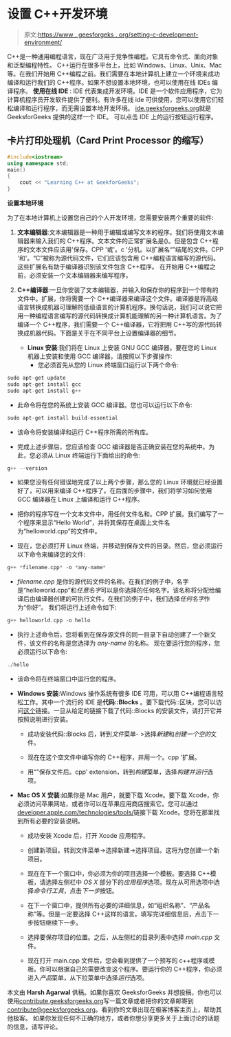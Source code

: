 # 设置 C++开发环境

> 原文:[https://www . geesforgeks . org/setting-c-development-environment/](https://www.geeksforgeeks.org/setting-c-development-environment/)

C++是一种通用编程语言，现在广泛用于竞争性编程。它具有命令式、面向对象和泛型编程特性。
C++运行在很多平台上，比如 Windows、Linux、Unix、Mac 等。在我们开始用 C++编程之前。我们需要在本地计算机上建立一个环境来成功编译和运行我们的 C++程序。如果不想设置本地环境，也可以使用在线 IDEs 编译程序。
**使用在线 IDE** : IDE 代表集成开发环境。IDE 是一个软件应用程序，它为计算机程序员开发软件提供了便利。有许多在线 ide 可供使用，您可以使用它们轻松编译和运行程序，而无需设置本地开发环境。
[ide.geeksforgeeks.org](https://ide.geeksforgeeks.org/)就是 GeeksforGeeks 提供的这样一个 IDE。
可以点击 IDE 上的运行按钮运行程序。

## 卡片打印处理机（Card Print Processor 的缩写）

```cpp
#include<iostream>
using namespace std;
main()
{
    cout << "Learning C++ at GeekforGeeks";
}
```

**设置本地环境**

为了在本地计算机上设置您自己的个人开发环境，您需要安装两个重要的软件:

1.  **文本编辑器**:文本编辑器是一种用于编辑或编写文本的程序。我们将使用文本编辑器来输入我们的 C++程序。文本文件的正常扩展名是()。但是包含 C++程序的文本文件应该用'保存。CPP '或'。c '分机。以扩展名“”结尾的文件。CPP '和'。“C”被称为源代码文件，它们应该包含用 C++编程语言编写的源代码。这些扩展名有助于编译器识别该文件包含 C++程序。
    在开始用 C++编程之前，必须安装一个文本编辑器来编写程序。

2.  **C++编译器**:一旦你安装了文本编辑器，并输入和保存你的程序到一个带有的文件中。扩展，你将需要一个 C++编译器来编译这个文件。编译器是将高级语言转换成机器可理解的低级语言的计算机程序。换句话说，我们可以说它把用一种编程语言编写的源代码转换成计算机能理解的另一种计算机语言。为了编译一个 C++程序，我们需要一个 C++编译器，它将把用 C++写的源代码转换成机器代码。下面是关于在不同平台上设置编译器的细节。
    *   **Linux 安装**:我们将在 Linux 上安装 GNU GCC 编译器。要在您的 Linux 机器上安装和使用 GCC 编译器，请按照以下步骤操作:
        *   您必须首先从您的 Linux 终端窗口运行以下两个命令:

```cpp
sudo apt-get update
sudo apt-get install gcc
sudo apt-get install g++
```

*   此命令将在您的系统上安装 GCC 编译器。您也可以运行以下命令:

```cpp
sudo apt-get install build-essential
```

*   该命令将安装编译和运行 C++程序所需的所有库。

*   完成上述步骤后，您应该检查 GCC 编译器是否正确安装在您的系统中。为此，您必须从 Linux 终端运行下面给出的命令:

```cpp
g++ --version
```

*   如果您没有任何错误地完成了以上两个步骤，那么您的 Linux 环境就已经设置好了，可以用来编译 C++程序了。在后面的步骤中，我们将学习如何使用 GCC 编译器在 Linux 上编译和运行 C++程序。

*   把你的程序写在一个文本文件中，用任何文件名和。CPP 扩展。我们编写了一个程序来显示“Hello World”，并将其保存在桌面上文件名为“helloworld.cpp”的文件中。

*   现在，您必须打开 Linux 终端，并移动到保存文件的目录。然后，您必须运行以下命令来编译您的文件:

```cpp
g++ *filename.cpp* -o *any-name*
```

*   *filename.cpp* 是你的源代码文件的名称。在我们的例子中，名字是“helloworld.cpp”和*任意名字*可以是你选择的任何名字。该名称将分配给编译后由编译器创建的可执行文件。在我们的例子中，我们选择*任何名字*作为“你好”。
    我们将运行上述命令如下:

```cpp
g++ helloworld.cpp -o hello
```

*   执行上述命令后，您将看到在保存源文件的同一目录下自动创建了一个新文件，该文件的名称是您选择为 *any-name* 的名称。
    现在要运行您的程序，您必须运行以下命令:

```cpp
./hello
```

*   该命令将在终端窗口中运行您的程序。

*   **Windows 安装**:Windows 操作系统有很多 IDE 可用，可以用 C++编程语言轻松工作。其中一个流行的 IDE 是**代码::Blocks** 。要下载代码::区块，您可以访问[这个](http://www.codeblocks.org/downloads/26)链接。一旦从给定的链接下载了代码::Blocks 的安装文件，请打开它并按照说明进行安装。
    *   成功安装代码::Blocks 后，转到*文件*菜单- >选择*新建*和*创建一个空的*文件。

    *   现在在这个空文件中编写你的 C++程序，并用一个。cpp '扩展。

    *   用“”保存文件后。cpp' extension，转到*构建*菜单，选择*构建并运行*选项。

*   **Mac OS X 安装**:如果你是 Mac 用户，就要下载 Xcode。要下载 Xcode，你必须访问苹果网站，或者你可以在苹果应用商店搜索它。您可以通过[developer.apple.com/technologies/tools/](developer.apple.com/technologies/tools/)链接下载 Xcode。您将在那里找到所有必要的安装说明。
    *   成功安装 Xcode 后，打开 Xcode 应用程序。

    *   创建新项目。转到文件菜单->选择新建->选择项目。这将为您创建一个新项目。

    *   现在在下一个窗口中，你必须为你的项目选择一个模板。要选择 C++模板，请选择左侧栏中 *OS X* 部分下的*应用程序*选项。现在从可用选项中选择*命令行工具*，点击*下一步*按钮。

    *   在下一个窗口中，提供所有必要的详细信息，如“组织名称”、“产品名称”等。但是一定要选择 C++这样的语言。填写完详细信息后，点击下一步按钮继续下一步。

    *   选择要保存项目的位置。之后，从左侧栏的目录列表中选择 *main.cpp* 文件。

    *   现在打开 main.cpp 文件后，您会看到提供了一个预写的 c++程序或模板。你可以根据自己的需要改变这个程序。要运行你的 C++程序，你必须进入*产品*菜单，从下拉菜单中选择*运行*选项。

本文由 **Harsh Agarwal** 供稿。如果你喜欢 GeeksforGeeks 并想投稿，你也可以使用[contribute.geeksforgeeks.org](http://www.contribute.geeksforgeeks.org)写一篇文章或者把你的文章邮寄到 contribute@geeksforgeeks.org。看到你的文章出现在极客博客主页上，帮助其他极客。
如果你发现任何不正确的地方，或者你想分享更多关于上面讨论的话题的信息，请写评论。